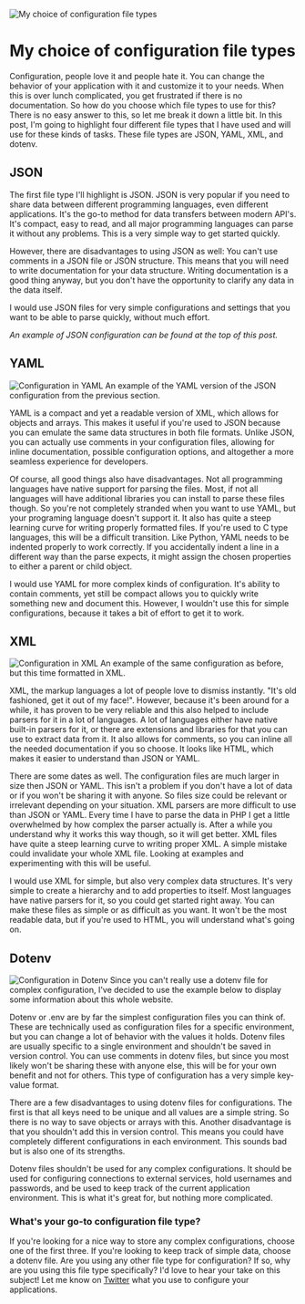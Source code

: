 ![My choice of configuration file types](/images/articles/post-in-json.png)

# My choice of configuration file types
Configuration, people love it and people hate it. You can change the behavior of your application with it and 
customize it to your needs. When this is over lunch complicated, you get frustrated if there is no documentation. 
So how do you choose which file types to use for this? There is no easy answer to this, 
so let me break it down a little bit. In this post, I'm going to highlight four different file types that I have used 
and will use for these kinds of tasks. These file types are JSON, YAML, XML, and dotenv. 

## JSON
The first file type I'll highlight is JSON. JSON is very popular if you need to share data between different 
programming languages, even different applications. It's the go-to method for data transfers between modern API's. 
It's compact, easy to read, and all major programming languages can parse it without any problems. 
This is a very simple way to get started quickly. 

However, there are disadvantages to using JSON as well: You can't use comments in a JSON file or JSON structure. 
This means that you will need to write documentation for your data structure. Writing documentation is a good thing 
anyway, but you don't have the opportunity to clarify any data in the data itself.

I would use JSON files for very simple configurations and settings that you want to be able to parse quickly, 
without much effort. 

*An example of JSON configuration can be found at the top of this post.*

## YAML

![Configuration in YAML](/images/articles/my-choice-of-configuraton-file-types/post-in-yaml.png)
<span class="caption">An example of the YAML version of the JSON configuration from the previous section.</span>

YAML is a compact and yet a readable version of XML, which allows for objects and arrays. 
This makes it useful if you're used to JSON because you can emulate the same data structures in both file formats. 
Unlike JSON, you can actually use comments in your configuration files, allowing for inline documentation, 
possible configuration options, and altogether a more seamless experience for developers.

Of course, all good things also have disadvantages. Not all programming languages have native support for parsing 
the files. Most, if not all languages will have additional libraries you can install to parse these files though. 
So you're not completely stranded when you want to use YAML, but your programing language doesn't support it. 
It also has quite a steep learning curve for writing properly formatted files. If you're used to C type languages, 
this will be a difficult transition. Like Python, YAML needs to be indented properly to work correctly. 
If you accidentally indent a line in a different way than the parse expects, it might assign the chosen properties 
to either a parent or child object. 

I would use YAML for more complex kinds of configuration. It's ability to contain comments, yet still be compact 
allows you to quickly write something new and document this. However, I wouldn't use this for simple configurations, 
because it takes a bit of effort to get it to work.

## XML

![Configuration in XML](/images/articles/my-choice-of-configuraton-file-types/post-in-xml.png)
<span class="caption">An example of the same configuration as before, but this time formatted in XML.</span>

XML, the markup languages a lot of people love to dismiss instantly. "It's old fashioned, get it out of my face!". 
However, because it's been around for a while, it has proven to be very reliable and this also helped to include 
parsers for it in a lot of languages. A lot of languages either have native built-in parsers for it, 
or there are extensions and libraries for that you can use to extract data from it. It also allows for comments, 
so you can inline all the needed documentation if you so choose. It looks like HTML, 
which makes it easier to understand than JSON or YAML. 

There are some dates as well. The configuration files are much larger in size then JSON or YAML. 
This isn't a problem if you don't have a lot of data or if you won't be sharing it with anyone. 
So files size could be relevant or irrelevant depending on your situation. XML parsers are more difficult to use 
than JSON or YAML. Every time I have to parse the data in PHP I get a little overwhelmed by how complex the parser 
actually is. After a while you understand why it works this way though, so it will get better. 
XML files have quite a steep learning curve to writing proper XML. A simple mistake could invalidate your whole XML 
file. Looking at examples and experimenting with this will be useful.

I would use XML for simple, but also very complex data structures. 
It's very simple to create a hierarchy and to add properties to itself. Most languages have native parsers for it, 
so you could get started right away. You can make these files as simple or as difficult as you want. 
It won't be the most readable data, but if you're used to HTML, you will understand what's going on.

## Dotenv

![Configuration in Dotenv](/images/articles/my-choice-of-configuraton-file-types/post-in-dotenv.png)
<span class="caption">Since you can't really use a dotenv file for complex configuration, 
I've decided to use the example below to display some information about this whole website.</span>

Dotenv or .env are by far the simplest configuration files you can think of. 
These are technically used as configuration files for a specific environment, 
but you can change a lot of behavior with the values it holds. Dotenv files are usually specific to a 
single environment and shouldn't be saved in version control. You can use comments in dotenv files, 
but since you most likely won't be sharing these with anyone else, this will be for your own benefit 
and not for others. This type of configuration has a very simple key-value format.

There are a few disadvantages to using dotenv files for configurations. The first is that all keys need to 
be unique and all values are a simple string. So there is no way to save objects or arrays with this. 
Another disadvantage is that you shouldn't add this in version control. 
This means you could have completely different configurations in each environment. 
This sounds bad but is also one of its strengths.  

Dotenv files shouldn't be used for any complex configurations. It should be used for configuring connections to 
external services, hold usernames and passwords, and be used to keep track of the current application environment. 
This is what it's great for, but nothing more complicated.

### What's your go-to configuration file type?

If you're looking for a nice way to store any complex configurations, choose one of the first three. 
If you're looking to keep track of simple data, choose a dotenv file. 
Are you using any other file type for configuration? If so, why are you using this file type specifically? 
I'd love to hear your take on this subject! Let me know on [Twitter](https://twitter.com/RJElsinga) 
what you use to configure your applications.
